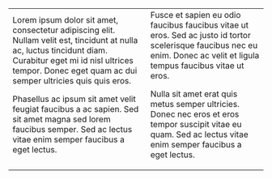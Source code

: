 <link rel="stylesheet" href="code-blocks.css">

<table>
<tr>
<td>
Lorem ipsum dolor sit amet, consectetur adipiscing elit. Nullam velit est, tincidunt at nulla ac, luctus tincidunt diam. Curabitur eget mi id nisl ultrices tempor. Donec eget quam ac dui semper ultricies quis quis eros.

Phasellus ac ipsum sit amet velit feugiat faucibus a ac sapien. Sed sit amet magna sed lorem faucibus semper. Sed ac lectus vitae enim semper faucibus a eget lectus.
</td>
<td>
Fusce et sapien eu odio faucibus faucibus vitae ut eros. Sed ac justo id tortor scelerisque faucibus nec eu enim. Donec ac velit et ligula tempus faucibus vitae ut eros.

Nulla sit amet erat quis metus semper ultricies. Donec nec eros et eros tempor suscipit vitae eu quam. Sed ac lectus vitae enim semper faucibus a eget lectus.
</td>
</tr>
</table>